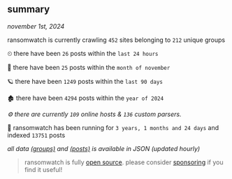 
## summary
_november 1st, 2024_

ransomwatch is currently crawling `452` sites belonging to `212` unique groups

⏲ there have been `26` posts within the `last 24 hours`

🦈 there have been `25` posts within the `month of november`

🪐 there have been `1249` posts within the `last 90 days`

🏚 there have been `4294` posts within the `year of 2024`

_⚙️ there are currently `109` online hosts & `136` custom parsers._

🦕 ransomwatch has been running for `3 years, 1 months and 24 days` and indexed `13751` posts

_all data  [(groups)](http://ransomwhat.telemetry.ltd/groups) and [(posts)](http://ransomwhat.telemetry.ltd/posts) is available in JSON (updated hourly)_

> ransomwatch is fully [open source](https://github.com/joshhighet/ransomwatch#ransomwatch--). please consider [sponsoring](https://github.com/sponsors/joshhighet) if you find it useful!
